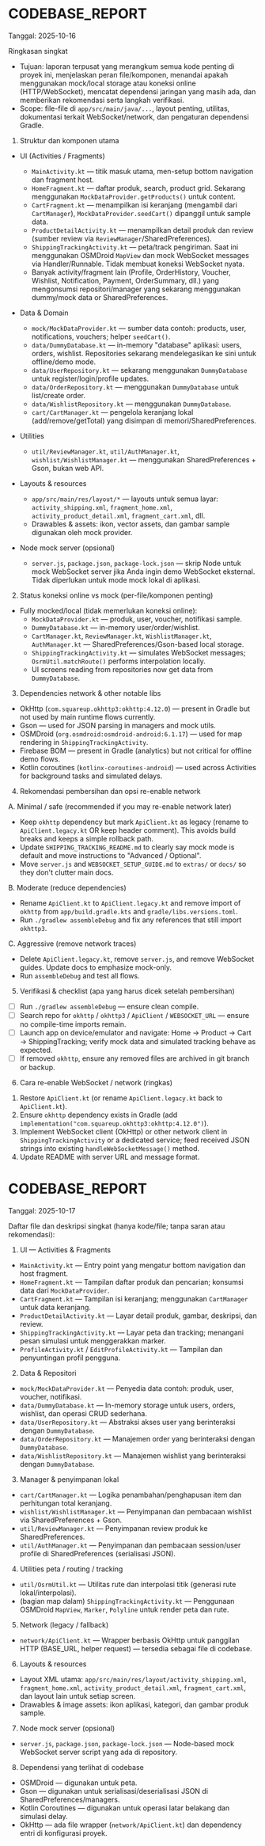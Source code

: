 # CODEBASE_REPORT

Tanggal: 2025-10-16

Ringkasan singkat
- Tujuan: laporan terpusat yang merangkum semua kode penting di proyek ini, menjelaskan peran file/komponen, menandai apakah menggunakan mock/local storage atau koneksi online (HTTP/WebSocket), mencatat dependensi jaringan yang masih ada, dan memberikan rekomendasi serta langkah verifikasi.
- Scope: file-file di `app/src/main/java/...`, layout penting, utilitas, dokumentasi terkait WebSocket/network, dan pengaturan dependensi Gradle.

1) Struktur dan komponen utama

- UI (Activities / Fragments)
  - `MainActivity.kt` — titik masuk utama, men-setup bottom navigation dan fragment host.
  - `HomeFragment.kt` — daftar produk, search, product grid. Sekarang menggunakan `MockDataProvider.getProducts()` untuk content.
  - `CartFragment.kt` — menampilkan isi keranjang (mengambil dari `CartManager`), `MockDataProvider.seedCart()` dipanggil untuk sample data.
  - `ProductDetailActivity.kt` — menampilkan detail produk dan review (sumber review via `ReviewManager`/SharedPreferences).
  - `ShippingTrackingActivity.kt` — peta/track pengiriman. Saat ini menggunakan OSMDroid `MapView` dan mock WebSocket messages via Handler/Runnable. Tidak membuat koneksi WebSocket nyata.
  - Banyak activity/fragment lain (Profile, OrderHistory, Voucher, Wishlist, Notification, Payment, OrderSummary, dll.) yang mengonsumsi repositori/manager yang sekarang menggunakan dummy/mock data or SharedPreferences.

- Data & Domain
  - `mock/MockDataProvider.kt` — sumber data contoh: products, user, notifications, vouchers; helper `seedCart()`.
  - `data/DummyDatabase.kt` — in-memory "database" aplikasi: users, orders, wishlist. Repositories sekarang mendelegasikan ke sini untuk offline/demo mode.
  - `data/UserRepository.kt` — sekarang menggunakan `DummyDatabase` untuk register/login/profile updates.
  - `data/OrderRepository.kt` — menggunakan `DummyDatabase` untuk list/create order.
  - `data/WishlistRepository.kt` — menggunakan `DummyDatabase`.
  - `cart/CartManager.kt` — pengelola keranjang lokal (add/remove/getTotal) yang disimpan di memori/SharedPreferences.

- Utilities
  <!-- - `network/ApiClient.kt` — OkHttp-based helper (BASE_URL, httpClient, buildGet/buildPostForm). Saat ini bersifat legacy/unused oleh alur utama, tetapi masih ada jika ingin re-enable network mode.
  - `util/OsrmUtil.kt` — semula melakukan HTTP request ke OSRM; telah diubah untuk melakukan interpolasi rute lokal sehingga tidak memanggil jaringan. -->
  - `util/ReviewManager.kt`, `util/AuthManager.kt`, `wishlist/WishlistManager.kt` — menggunakan SharedPreferences + Gson, bukan web API.

- Layouts & resources
  - `app/src/main/res/layout/*` — layouts untuk semua layar: `activity_shipping.xml`, `fragment_home.xml`, `activity_product_detail.xml`, `fragment_cart.xml`, dll.
  - Drawables & assets: ikon, vector assets, dan gambar sample digunakan oleh mock provider.

- Node mock server (opsional)
  - `server.js`, `package.json`, `package-lock.json` — skrip Node untuk mock WebSocket server jika Anda ingin demo WebSocket eksternal. Tidak diperlukan untuk mode mock lokal di aplikasi.

2) Status koneksi online vs mock (per-file/komponen penting)

- Fully mocked/local (tidak memerlukan koneksi online):
  - `MockDataProvider.kt` — produk, user, voucher, notifikasi sample.
  - `DummyDatabase.kt` — in-memory user/order/wishlist.
  - `CartManager.kt`, `ReviewManager.kt`, `WishlistManager.kt`, `AuthManager.kt` — SharedPreferences/Gson-based local storage.
  - `ShippingTrackingActivity.kt` — simulates WebSocket messages; `OsrmUtil.matchRoute()` performs interpolation locally.
  - UI screens reading from repositories now get data from `DummyDatabase`.

<!-- - Legacy / reference (tidak dipanggil saat ini):
  - `network/ApiClient.kt` — masih ada OkHttp imports and BASE_URL; not used by repositories after refactor.
  - `gradle/libs.versions.toml` — lists `okhttp` version.
  - `app/build.gradle.kts` — still includes `implementation(libs.okhttp)`.
  - `WEBSOCKET_SETUP_GUIDE.md`, parts of `SHIPPING_TRACKING_README.md` — docs that describe WebSocket setup and example URLs.
  - `server.js` (node) and `package.json` — local mock server (only needed if you want to run a separate server) -->

3) Dependencies network & other notable libs
- OkHttp (`com.squareup.okhttp3:okhttp:4.12.0`) — present in Gradle but not used by main runtime flows currently.
- Gson — used for JSON parsing in managers and mock utils.
- OSMDroid (`org.osmdroid:osmdroid-android:6.1.17`) — used for map rendering in `ShippingTrackingActivity`.
- Firebase BOM — present in Gradle (analytics) but not critical for offline demo flows.
- Kotlin coroutines (`kotlinx-coroutines-android`) — used across Activities for background tasks and simulated delays.

4) Rekomendasi pembersihan dan opsi re-enable network

A. Minimal / safe (recommended if you may re-enable network later)
- Keep `okhttp` dependency but mark `ApiClient.kt` as legacy (rename to `ApiClient.legacy.kt` OR keep header comment). This avoids build breaks and keeps a simple rollback path.
- Update `SHIPPING_TRACKING_README.md` to clearly say mock mode is default and move instructions to "Advanced / Optional".
- Move `server.js` and `WEBSOCKET_SETUP_GUIDE.md` to `extras/` or `docs/` so they don't clutter main docs.

B. Moderate (reduce dependencies)
- Rename `ApiClient.kt` to `ApiClient.legacy.kt` and remove import of `okhttp` from `app/build.gradle.kts` and `gradle/libs.versions.toml`.
- Run `./gradlew assembleDebug` and fix any references that still import `okhttp3`.

C. Aggressive (remove network traces)
- Delete `ApiClient.legacy.kt`, remove `server.js`, and remove WebSocket guides. Update docs to emphasize mock-only.
- Run `assembleDebug` and test all flows.

5) Verifikasi & checklist (apa yang harus dicek setelah pembersihan)
- [ ] Run `./gradlew assembleDebug` — ensure clean compile.
- [ ] Search repo for `okhttp` / `okhttp3` / `ApiClient` / `WEBSOCKET_URL` — ensure no compile-time imports remain.
- [ ] Launch app on device/emulator and navigate: Home → Product → Cart → ShippingTracking; verify mock data and simulated tracking behave as expected.
- [ ] If removed `okhttp`, ensure any removed files are archived in git branch or backup.

6) Cara re-enable WebSocket / network (ringkas)
1. Restore `ApiClient.kt` (or rename `ApiClient.legacy.kt` back to `ApiClient.kt`).
2. Ensure `okhttp` dependency exists in Gradle (add `implementation("com.squareup.okhttp3:okhttp:4.12.0")`).
3. Implement WebSocket client (OkHttp) or other network client in `ShippingTrackingActivity` or a dedicated service; feed received JSON strings into existing `handleWebSocketMessage()` method.
4. Update README with server URL and message format.

# CODEBASE_REPORT

Tanggal: 2025-10-17

Daftar file dan deskripsi singkat (hanya kode/file; tanpa saran atau rekomendasi):

1) UI — Activities & Fragments
- `MainActivity.kt` — Entry point yang mengatur bottom navigation dan host fragment.
- `HomeFragment.kt` — Tampilan daftar produk dan pencarian; konsumsi data dari `MockDataProvider`.
- `CartFragment.kt` — Tampilan isi keranjang; menggunakan `CartManager` untuk data keranjang.
- `ProductDetailActivity.kt` — Layar detail produk, gambar, deskripsi, dan review.
- `ShippingTrackingActivity.kt` — Layar peta dan tracking; menangani pesan simulasi untuk menggerakkan marker.
- `ProfileActivity.kt` / `EditProfileActivity.kt` — Tampilan dan penyuntingan profil pengguna.

2) Data & Repositori
- `mock/MockDataProvider.kt` — Penyedia data contoh: produk, user, voucher, notifikasi.
- `data/DummyDatabase.kt` — In-memory storage untuk users, orders, wishlist, dan operasi CRUD sederhana.
- `data/UserRepository.kt` — Abstraksi akses user yang berinteraksi dengan `DummyDatabase`.
- `data/OrderRepository.kt` — Manajemen order yang berinteraksi dengan `DummyDatabase`.
- `data/WishlistRepository.kt` — Manajemen wishlist yang berinteraksi dengan `DummyDatabase`.

3) Manager & penyimpanan lokal
- `cart/CartManager.kt` — Logika penambahan/penghapusan item dan perhitungan total keranjang.
- `wishlist/WishlistManager.kt` — Penyimpanan dan pembacaan wishlist via SharedPreferences + Gson.
- `util/ReviewManager.kt` — Penyimpanan review produk ke SharedPreferences.
- `util/AuthManager.kt` — Penyimpanan dan pembacaan session/user profile di SharedPreferences (serialisasi JSON).

4) Utilities peta / routing / tracking
- `util/OsrmUtil.kt` — Utilitas rute dan interpolasi titik (generasi rute lokal/interpolasi).
- (bagian map dalam) `ShippingTrackingActivity.kt` — Penggunaan OSMDroid `MapView`, `Marker`, `Polyline` untuk render peta dan rute.

5) Network (legacy / fallback)
- `network/ApiClient.kt` — Wrapper berbasis OkHttp untuk panggilan HTTP (BASE_URL, helper request) — tersedia sebagai file di codebase.

6) Layouts & resources
- Layout XML utama: `app/src/main/res/layout/activity_shipping.xml`, `fragment_home.xml`, `activity_product_detail.xml`, `fragment_cart.xml`, dan layout lain untuk setiap screen.
- Drawables & image assets: ikon aplikasi, kategori, dan gambar produk sample.

7) Node mock server (opsional)
- `server.js`, `package.json`, `package-lock.json` — Node-based mock WebSocket server script yang ada di repository.

8) Dependensi yang terlihat di codebase
- OSMDroid — digunakan untuk peta.
- Gson — digunakan untuk serialisasi/deserialisasi JSON di SharedPreferences/managers.
- Kotlin Coroutines — digunakan untuk operasi latar belakang dan simulasi delay.
- OkHttp — ada file wrapper (`network/ApiClient.kt`) dan dependency entri di konfigurasi proyek.
